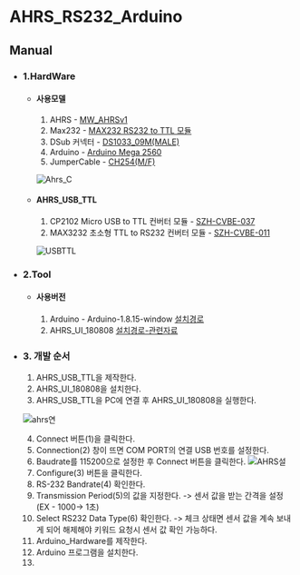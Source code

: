 # AHRS_RS232_Arduino

## **Manual**

* ### 1.HardWare
    * #### 사용모델
        1. AHRS - [MW_AHRSv1](http://www.devicemart.co.kr/goods/view?no=1310790)
        2. Max232 - [MAX232 RS232 to TTL 모듈](http://www.devicemart.co.kr/goods/view?no=1064136)
        3. DSub 커넥터 - [DS1033_09M(MALE)](http://www.devicemart.co.kr/goods/view?no=286)
        4. Arduino - [Arduino Mega 2560](http://www.devicemart.co.kr/goods/view?no=34405)
        5. JumperCable - [CH254(M/F)](http://www.devicemart.co.kr/goods/view?no=1321195)

        ![Ahrs_C](https://user-images.githubusercontent.com/85467544/120950931-bc137600-c782-11eb-9efa-0ca270e94458.png)

        
    * #### AHRS_USB_TTL 
        1. CP2102 Micro USB to TTL 컨버터 모듈 - [SZH-CVBE-037](http://www.devicemart.co.kr/goods/view?no=1326839)
        2. MAX3232 초소형 TTL to RS232 컨버터 모듈 - [SZH-CVBE-011](http://www.devicemart.co.kr/goods/view?no=1324909)

        ![USBTTL](https://user-images.githubusercontent.com/85467544/120979105-33133380-c7b0-11eb-9055-7e11b6c82ead.png)



* ### 2.Tool
    * #### 사용버전
        1. Arduino - Arduino-1.8.15-window [설치경로](https://www.arduino.cc/en/software)
        2. AHRS_UI_180808 [설치경로-관련자료](https://www.devicemart.co.kr/goods/view?no=1310790)

* ### 3. 개발 순서
    1. AHRS_USB_TTL을 제작한다. 
    2. AHRS_UI_180808을 설치한다.
    3. AHRS_USB_TTL을 PC에 연결 후 AHRS_UI_180808을 실행한다.

    ![ahrs연](https://user-images.githubusercontent.com/85467544/120984205-660bf600-c7b5-11eb-887b-e4761f6ebaf7.png)

    4. Connect 버튼(1)을 클릭한다.
    5. Connection(2) 창이 뜨면 COM PORT의 연결 USB 번호를 설정한다.
    6. Baudrate를 115200으로 설정한 후 Connect 버튼을 클릭한다.
    ![AHRS설](https://user-images.githubusercontent.com/85467544/120985366-825c6280-c7b6-11eb-905f-409e5ce0bf80.png)
    7. Configure(3) 버튼을 클릭한다.
    8. RS-232 Bandrate(4) 확인한다.
    9. Transmission Period(5)의 값을 지정한다. -> 센서 값을 받는 간격을 설정(EX - 1000-> 1초) 
    10. Select RS232 Data Type(6) 확인한다.
    -> 체크 상태면 센서 값을 계속 보내게 되어 해제해야 키워드 요청시 센서 값 확인 가능하다.
    11. Arduino_Hardware를 제작한다.
    12. Arduino 프로그램을 설치한다.
    13. 





